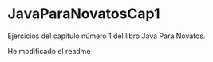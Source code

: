 # JavaParaNovatosCap1
Ejercicios del capitulo número 1 del libro Java Para Novatos.

He modificado el readme